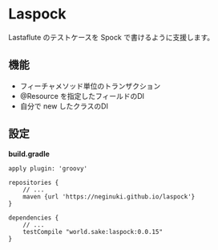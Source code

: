 Laspock
=========

Lastaflute のテストケースを Spock で書けるように支援します。

## 機能

- フィーチャメソッド単位のトランザクション
- @Resource を指定したフィールドのDI
- 自分で new したクラスのDI


## 設定

**build.gradle**
```
apply plugin: 'groovy'

repositories {
    // ...
    maven {url 'https://neginuki.github.io/laspock'}
}

dependencies {
    // ...
    testCompile "world.sake:laspock:0.0.15"
}
```
